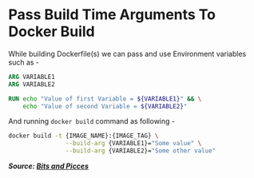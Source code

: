 # Pass Build Time Arguments To Docker Build

While building Dockerfile(s) we can pass and use Environment variables such as -

```dockerfile
ARG VARIABLE1
ARG VARIABLE2

RUN echo "Value of first Variable = ${VARIABLE1}" && \
    echo "Value of second Variable = ${VARIABLE2}"
```

And running `docker build` command as following -

```bash
docker build -t {IMAGE_NAME}:{IMAGE_TAG} \
                --build-arg {VARIABLE1}="Some value" \
                --build-arg {VARIABLE2}="Some other value"
```

**_Source: [Bits and Picces](https://blog.bitsrc.io/how-to-pass-environment-info-during-docker-builds-1f7c5566dd0e)_**
